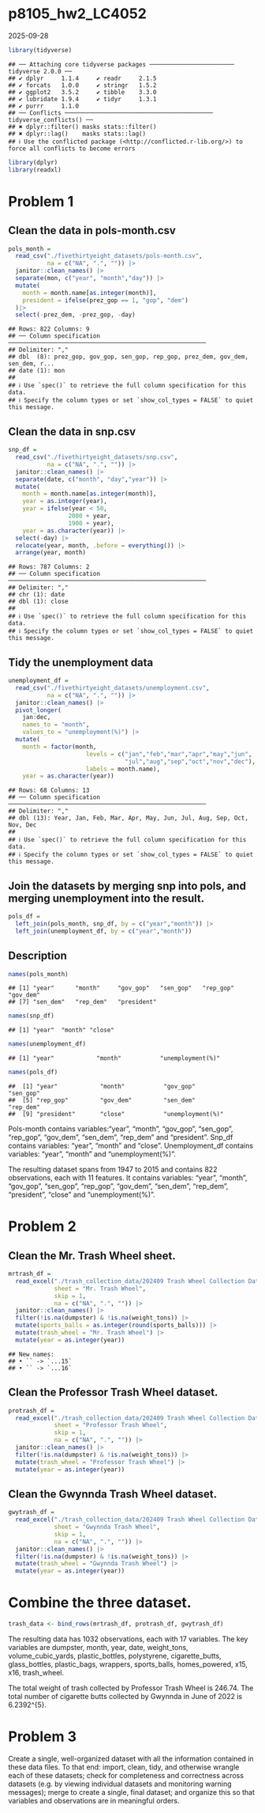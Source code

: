 p8105_hw2_LC4052
================
2025-09-28

``` r
library(tidyverse)
```

    ## ── Attaching core tidyverse packages ──────────────────────── tidyverse 2.0.0 ──
    ## ✔ dplyr     1.1.4     ✔ readr     2.1.5
    ## ✔ forcats   1.0.0     ✔ stringr   1.5.2
    ## ✔ ggplot2   3.5.2     ✔ tibble    3.3.0
    ## ✔ lubridate 1.9.4     ✔ tidyr     1.3.1
    ## ✔ purrr     1.1.0     
    ## ── Conflicts ────────────────────────────────────────── tidyverse_conflicts() ──
    ## ✖ dplyr::filter() masks stats::filter()
    ## ✖ dplyr::lag()    masks stats::lag()
    ## ℹ Use the conflicted package (<http://conflicted.r-lib.org/>) to force all conflicts to become errors

``` r
library(dplyr)
library(readxl)
```

# Problem 1

## Clean the data in pols-month.csv

``` r
pols_month = 
  read_csv("./fivethirtyeight_datasets/pols-month.csv",
           na = c("NA", ".", "")) |>
  janitor::clean_names() |>
  separate(mon, c("year", "month","day")) |>
  mutate(
    month = month.name[as.integer(month)],
    president = ifelse(prez_gop == 1, "gop", "dem")
  )|>
  select(-prez_dem, -prez_gop, -day)
```

    ## Rows: 822 Columns: 9
    ## ── Column specification ────────────────────────────────────────────────────────
    ## Delimiter: ","
    ## dbl  (8): prez_gop, gov_gop, sen_gop, rep_gop, prez_dem, gov_dem, sen_dem, r...
    ## date (1): mon
    ## 
    ## ℹ Use `spec()` to retrieve the full column specification for this data.
    ## ℹ Specify the column types or set `show_col_types = FALSE` to quiet this message.

## Clean the data in snp.csv

``` r
snp_df = 
  read_csv("./fivethirtyeight_datasets/snp.csv",
           na = c("NA", ".", "")) |>
  janitor::clean_names() |>
  separate(date, c("month", "day","year")) |>
  mutate(
    month = month.name[as.integer(month)],
    year = as.integer(year),
    year = ifelse(year < 50,
                 2000 + year,
                 1900 + year),
    year = as.character(year)) |>
  select(-day) |>
  relocate(year, month, .before = everything()) |> 
  arrange(year, month)
```

    ## Rows: 787 Columns: 2
    ## ── Column specification ────────────────────────────────────────────────────────
    ## Delimiter: ","
    ## chr (1): date
    ## dbl (1): close
    ## 
    ## ℹ Use `spec()` to retrieve the full column specification for this data.
    ## ℹ Specify the column types or set `show_col_types = FALSE` to quiet this message.

## Tidy the unemployment data

``` r
unemployment_df = 
  read_csv("./fivethirtyeight_datasets/unemployment.csv",
           na = c("NA", ".", "")) |>
  janitor::clean_names() |>
  pivot_longer(
    jan:dec,
    names_to = "month", 
    values_to = "unemployment(%)") |>
  mutate(
    month = factor(month, 
                      levels = c("jan","feb","mar","apr","may","jun",
                                 "jul","aug","sep","oct","nov","dec"),
                      labels = month.name),
    year = as.character(year))
```

    ## Rows: 68 Columns: 13
    ## ── Column specification ────────────────────────────────────────────────────────
    ## Delimiter: ","
    ## dbl (13): Year, Jan, Feb, Mar, Apr, May, Jun, Jul, Aug, Sep, Oct, Nov, Dec
    ## 
    ## ℹ Use `spec()` to retrieve the full column specification for this data.
    ## ℹ Specify the column types or set `show_col_types = FALSE` to quiet this message.

## Join the datasets by merging snp into pols, and merging unemployment into the result.

``` r
pols_df = 
  left_join(pols_month, snp_df, by = c("year","month")) |>
  left_join(unemployment_df, by = c("year","month"))
```

## Description

``` r
names(pols_month)
```

    ## [1] "year"      "month"     "gov_gop"   "sen_gop"   "rep_gop"   "gov_dem"  
    ## [7] "sen_dem"   "rep_dem"   "president"

``` r
names(snp_df)
```

    ## [1] "year"  "month" "close"

``` r
names(unemployment_df)
```

    ## [1] "year"            "month"           "unemployment(%)"

``` r
names(pols_df)
```

    ##  [1] "year"            "month"           "gov_gop"         "sen_gop"        
    ##  [5] "rep_gop"         "gov_dem"         "sen_dem"         "rep_dem"        
    ##  [9] "president"       "close"           "unemployment(%)"

Pols-month contains variables:“year”, “month”, “gov_gop”, “sen_gop”,
“rep_gop”, “gov_dem”, “sen_dem”, “rep_dem” and “president”. Snp_df
contains variables: “year”, “month” and “close”. Unemployment_df
contains variables: “year”, “month” and “unemployment(%)”.

The resulting dataset spans from 1947 to 2015 and contains 822
observations, each with 11 features. It contains variables: “year”,
“month”, “gov_gop”, “sen_gop”, “rep_gop”, “gov_dem”, “sen_dem”,
“rep_dem”, “president”, “close” and “unemployment(%)”.

# Problem 2

## Clean the Mr. Trash Wheel sheet.

``` r
mrtrash_df = 
  read_excel("./trash_collection_data/202409 Trash Wheel Collection Data.xlsx",
             sheet = "Mr. Trash Wheel",
             skip = 1,
             na = c("NA", ".", "")) |>
  janitor::clean_names() |>
  filter(!is.na(dumpster) & !is.na(weight_tons)) |>
  mutate(sports_balls = as.integer(round(sports_balls))) |>
  mutate(trash_wheel = "Mr. Trash Wheel") |>
  mutate(year = as.integer(year))
```

    ## New names:
    ## • `` -> `...15`
    ## • `` -> `...16`

## Clean the Professor Trash Wheel dataset.

``` r
protrash_df = 
  read_excel("./trash_collection_data/202409 Trash Wheel Collection Data.xlsx",
             sheet = "Professor Trash Wheel",
             skip = 1,
             na = c("NA", ".", "")) |>
  janitor::clean_names() |>
  filter(!is.na(dumpster) & !is.na(weight_tons)) |>
  mutate(trash_wheel = "Professor Trash Wheel") |>
  mutate(year = as.integer(year))
```

## Clean the Gwynnda Trash Wheel dataset.

``` r
gwytrash_df = 
  read_excel("./trash_collection_data/202409 Trash Wheel Collection Data.xlsx",
             sheet = "Gwynnda Trash Wheel",
             skip = 1,
             na = c("NA", ".", "")) |>
  janitor::clean_names() |>
  filter(!is.na(dumpster) & !is.na(weight_tons)) |>
  mutate(trash_wheel = "Gwynnda Trash Wheel") |>
  mutate(year = as.integer(year))
```

# Combine the three dataset.

``` r
trash_data <- bind_rows(mrtrash_df, protrash_df, gwytrash_df)
```

The resulting data has 1032 observations, each with 17 variables. The
key variables are dumpster, month, year, date, weight_tons,
volume_cubic_yards, plastic_bottles, polystyrene, cigarette_butts,
glass_bottles, plastic_bags, wrappers, sports_balls, homes_powered, x15,
x16, trash_wheel.

The total weight of trash collected by Professor Trash Wheel is 246.74.
The total number of cigarette butts collected by Gwynnda in June of 2022
is 6.2392^{5}.

# Problem 3

Create a single, well-organized dataset with all the information
contained in these data files. To that end: import, clean, tidy, and
otherwise wrangle each of these datasets; check for completeness and
correctness across datasets (e.g. by viewing individual datasets and
monitoring warning messages); merge to create a single, final dataset;
and organize this so that variables and observations are in meaningful
orders.
